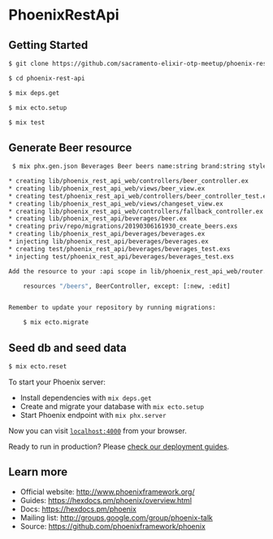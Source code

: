 # PhoenixRestApi

## Getting Started
```sh
$ git clone https://github.com/sacramento-elixir-otp-meetup/phoenix-rest-api.git

$ cd phoenix-rest-api

$ mix deps.get

$ mix ecto.setup

$ mix test
```

## Generate Beer resource

```sh
 $ mix phx.gen.json Beverages Beer beers name:string brand:string style:string alcohol:string

* creating lib/phoenix_rest_api_web/controllers/beer_controller.ex
* creating lib/phoenix_rest_api_web/views/beer_view.ex
* creating test/phoenix_rest_api_web/controllers/beer_controller_test.exs
* creating lib/phoenix_rest_api_web/views/changeset_view.ex
* creating lib/phoenix_rest_api_web/controllers/fallback_controller.ex
* creating lib/phoenix_rest_api/beverages/beer.ex
* creating priv/repo/migrations/20190306161930_create_beers.exs
* creating lib/phoenix_rest_api/beverages/beverages.ex
* injecting lib/phoenix_rest_api/beverages/beverages.ex
* creating test/phoenix_rest_api/beverages/beverages_test.exs
* injecting test/phoenix_rest_api/beverages/beverages_test.exs

Add the resource to your :api scope in lib/phoenix_rest_api_web/router.ex:

    resources "/beers", BeerController, except: [:new, :edit]


Remember to update your repository by running migrations:

    $ mix ecto.migrate

```

## Seed db and seed data

```sh
$ mix ecto.reset
```

To start your Phoenix server:

  * Install dependencies with `mix deps.get`
  * Create and migrate your database with `mix ecto.setup`
  * Start Phoenix endpoint with `mix phx.server`

Now you can visit [`localhost:4000`](http://localhost:4000) from your browser.

Ready to run in production? Please [check our deployment guides](https://hexdocs.pm/phoenix/deployment.html).

## Learn more

  * Official website: http://www.phoenixframework.org/
  * Guides: https://hexdocs.pm/phoenix/overview.html
  * Docs: https://hexdocs.pm/phoenix
  * Mailing list: http://groups.google.com/group/phoenix-talk
  * Source: https://github.com/phoenixframework/phoenix

